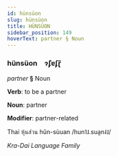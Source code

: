 ```yaml
---
id: hünsüon
slug: hünsüon
title: HÜNSÜON
sidebar_position: 149
hoverText: partner § Noun
---
```


### hünsüon&emsp;<span kind="abugida">ɂ̃ʄɐʄɽ̃</span>

*partner* **§** Noun

**Verb**: to be a partner

**Noun**: partner

**Modifier**: partner-related

Thai หุ้นส่วน hûn-sùuan /hun˥˩.sua̯n˨˩/

*Kra-Dai Language Family*